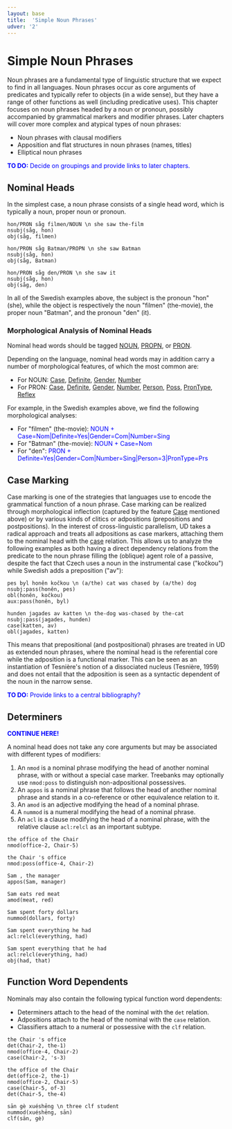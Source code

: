 ```yaml
---
layout: base
title:  'Simple Noun Phrases'
udver: '2'
---
```


# Simple Noun Phrases

Noun phrases are a fundamental type of linguistic structure that we expect to find in all languages. Noun phrases occur as core arguments of predicates and typically refer to objects (in a wide sense), but they have a range of other functions as well (including predicative uses). This chapter focuses on noun phrases headed by a noun or pronoun, possibly accompanied by grammatical markers and modifier phrases. Later chapters will cover more complex and atypical types of noun phrases:

* Noun phrases with clausal modifiers
* Apposition and flat structures in noun phrases (names, titles)
* Elliptical noun phrases 

<span style="color: blue">**TO DO:** Decide on groupings and provide links to later chapters.</span>

## Nominal Heads

In the simplest case, a noun phrase consists of a single head word, which is typically a noun, proper noun or pronoun.

~~~ sdparse
hon/PRON såg filmen/NOUN \n she saw the-film
nsubj(såg, hon)
obj(såg, filmen)
~~~
~~~ sdparse
hon/PRON såg Batman/PROPN \n she saw Batman
nsubj(såg, hon)
obj(såg, Batman)
~~~
~~~ sdparse
hon/PRON såg den/PRON \n she saw it
nsubj(såg, hon)
obj(såg, den)
~~~

In all of the Swedish examples above, the subject is the pronoun "hon" (she), while the object is respectively the noun "filmen" (the-movie), the proper noun "Batman", and the pronoun "den" (it). 

### Morphological Analysis of Nominal Heads

Nominal head words should be tagged [NOUN](), [PROPN](), or [PRON](). 

Depending on the language, nominal head words may in addition carry a number of morphological features, of which the most common are: 

* For NOUN: [Case](), [Definite](), [Gender](), [Number]()
* For PRON: [Case](), [Definite](), [Gender](), [Number](), [Person](), [Poss](), [PronType](), [Reflex]()

For example, in the Swedish examples above, we find the following morphological analyses:

* For "filmen" (the-movie): <span style="color: blue">NOUN + Case=Nom\|Definite=Yes\|Gender=Com\|Number=Sing</span>
* For "Batman" (the-movie): <span style="color: blue">NOUN + Case=Nom</span>
* For "den": <span style="color: blue">PRON + Definite=Yes\|Gender=Com\|Number=Sing\|Person=3\|PronType=Prs</span>

## Case Marking 

Case marking is one of the strategies that languages use to encode the grammatical function of a noun phrase. Case marking can be realized through morphological inflection (captured by the feature [Case]() mentioned above) or by various kinds of clitics or adpositions (prepositions and postpositions). In the interest of cross-linguistic parallelism, UD takes a radical approach and treats all adpositions as case markers, attaching them to the nominal head with the [case]() relation.
This allows us to analyze the following examples as both having a direct dependency relations from the predicate to the noun phrase filling the (oblique) agent role of a passive, despite the fact that Czech uses a noun in the instrumental case ("kočkou") while Swedish adds a preposition ("av"):

~~~ sdparse
pes byl honěn kočkou \n (a/the) cat was chased by (a/the) dog
nsubj:pass(honěn, pes)
obl(honěn, kočkou)
aux:pass(honěn, byl)
~~~

~~~ sdparse
hunden jagades av katten \n the-dog was-chased by the-cat
nsubj:pass(jagades, hunden)
case(katten, av)
obl(jagades, katten)
~~~

This means that prepositional (and postpositional) phrases are treated in UD as extended noun phrases, where the nominal head is the referential core while the adposition is a functional marker. This can be seen as an instantiation of Tesnière's notion of a dissociated nucleus (Tesnière, 1959) and does not entail that the adposition is seen as a syntactic dependent of the noun in the narrow sense.

<span style="color: blue">**TO DO:** Provide links to a central bibliography?</span>

## Determiners

<span style="color: blue">**CONTINUE HERE!** </span>

A nominal head does not take any core arguments but may be associated with different types of modifiers:

1. An `nmod` is a nominal phrase modifying the head of another nominal phrase, with or without a special case marker. Treebanks may optionally use `nmod:poss` to distinguish non-adpositional possessives.
2. An `appos` is a nominal phrase that follows the head of another nominal phrase and stands in a co-reference or other equivalence relation to it.
3. An `amod` is an adjective modifying the head of a nominal phrase.
4. A `nummod` is a numeral modifying the head of a nominal phrase.
5. An `acl` is a clause modifying the head of a nominal phrase, with the relative clause `acl:relcl` as an important subtype.

~~~ sdparse
the office of the Chair
nmod(office-2, Chair-5)
~~~

~~~ sdparse
the Chair 's office
nmod:poss(office-4, Chair-2)
~~~

~~~ sdparse
Sam , the manager
appos(Sam, manager)
~~~

~~~ sdparse
Sam eats red meat
amod(meat, red)
~~~

~~~ sdparse
Sam spent forty dollars
nummod(dollars, forty)
~~~

~~~ sdparse
Sam spent everything he had
acl:relcl(everything, had)
~~~

~~~ sdparse
Sam spent everything that he had
acl:relcl(everything, had)
obj(had, that)
~~~

## Function Word Dependents

Nominals may also contain the following typical function word dependents:

* Determiners attach to the head of the nominal with the `det` relation.
* Adpositions attach to the head of the nominal with the `case` relation.
* Classifiers attach to a numeral or possessive with the `clf` relation.

~~~ sdparse
the Chair 's office
det(Chair-2, the-1)
nmod(office-4, Chair-2)
case(Chair-2, 's-3)
~~~

~~~ sdparse
the office of the Chair
det(office-2, the-1)
nmod(office-2, Chair-5)
case(Chair-5, of-3)
det(Chair-5, the-4)
~~~

~~~sdparse
sān gè xuéshēng \n three clf student
nummod(xuéshēng, sān)
clf(sān, gè)
~~~
